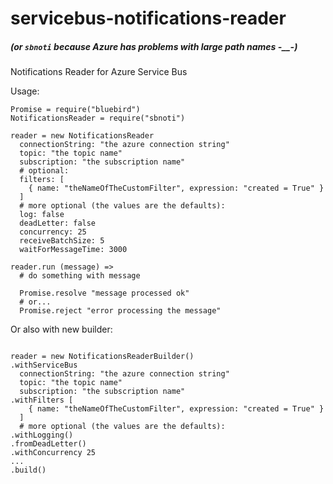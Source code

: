 # servicebus-notifications-reader
##### (or `sbnoti` because Azure has problems with large path names -__-)
Notifications Reader for Azure Service Bus

Usage:
```coffee-script
Promise = require("bluebird")
NotificationsReader = require("sbnoti")

reader = new NotificationsReader
  connectionString: "the azure connection string"
  topic: "the topic name"
  subscription: "the subscription name"
  # optional:
  filters: [
    { name: "theNameOfTheCustomFilter", expression: "created = True" }
  ]
  # more optional (the values are the defaults):
  log: false
  deadLetter: false
  concurrency: 25
  receiveBatchSize: 5
  waitForMessageTime: 3000

reader.run (message) =>
  # do something with message
  
  Promise.resolve "message processed ok"
  # or...
  Promise.reject "error processing the message"
```

Or also with new builder:
```coffee-script

reader = new NotificationsReaderBuilder()
.withServiceBus
  connectionString: "the azure connection string"
  topic: "the topic name"
  subscription: "the subscription name"
.withFilters [
    { name: "theNameOfTheCustomFilter", expression: "created = True" }
  ]
  # more optional (the values are the defaults):
.withLogging()
.fromDeadLetter()
.withConcurrency 25
...
.build()
```

